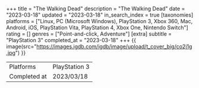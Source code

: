+++
title = "The Walking Dead"
description = "The Walking Dead"
date = "2023-03-18"
updated = "2023-03-18"
in_search_index = true
[taxonomies]
platforms = ["Linux, PC (Microsoft Windows), PlayStation 3, Xbox 360, Mac, Android, iOS, PlayStation Vita, PlayStation 4, Xbox One, Nintendo Switch"]
rating = []
genres = ["Point-and-click, Adventure"]
[extra]
subtitle = "PlayStation 3"
completed_at = "2023-03-18"
+++
{{ image(src="https://images.igdb.com/igdb/image/upload/t_cover_big/co2j1g.jpg") }}

|              |            |
| ------------ | ---------- |
| Platforms    | PlayStation 3 |
| Completed at | 2023/03/18 |


